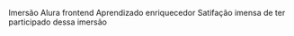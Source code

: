 Imersão Alura frontend 
Aprendizado enriquecedor 
Satifação imensa de ter participado
dessa imersão 